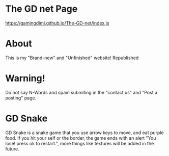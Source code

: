 # The GD net Page

https://gamingdimi.github.io/The-GD-net/index.js

# About

This is my "Brand-new" and "Unfinished" website! Republished

# Warning!

Do not say N-Words and spam submiting in the "contact us" and "Post a posting" page.

# GD Snake

GD Snake is a snake game that you use arrow keys to move, and eat purple food. If you hit your self or the border, the game ends with an alert "You lose! press ok to restart.", more things like textures will be added in the future.
